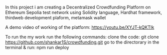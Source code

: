 In this project i am creating a Decentralized Crowdfunding Platform on Ethereum Sepolia test network using Solidity language, Hardhat framework, thirdweb development plaform, metamask wallet

A  demo video of working of the platform: https://youtu.be/XYJT-kQKTIk

To run the my work run the following commands:
                               clone the code:  git clone https://github.com/shankar1S/crowdfunding.git
  go to the directorary in the terminal & run:  npm run deploy
